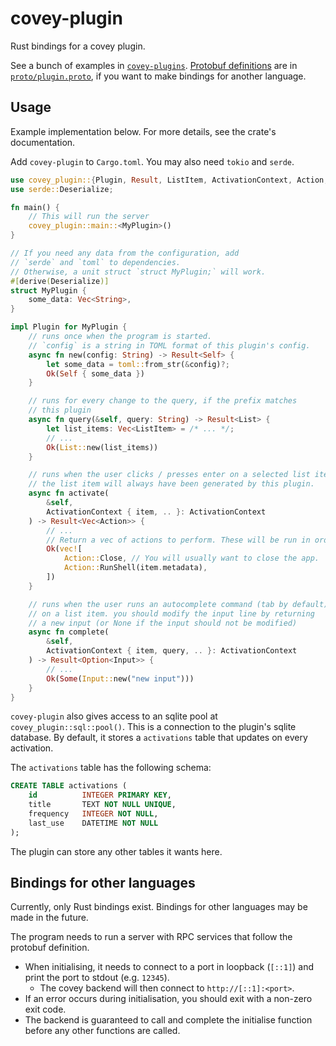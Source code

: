 # covey-plugin

Rust bindings for a covey plugin.

See a bunch of examples in [`covey-plugins`](https://github.com/blorbb/covey-plugins). [Protobuf definitions](https://protobuf.dev/) are in [`proto/plugin.proto`](./proto/plugin.proto), if you want to make bindings for another language.

## Usage

Example implementation below. For more details, see the crate's documentation.

Add `covey-plugin` to `Cargo.toml`. You may also need `tokio` and `serde`.

```rs
use covey_plugin::{Plugin, Result, ListItem, ActivationContext, Action, Input};
use serde::Deserialize;

fn main() {
    // This will run the server
    covey_plugin::main::<MyPlugin>()
}

// If you need any data from the configuration, add
// `serde` and `toml` to dependencies.
// Otherwise, a unit struct `struct MyPlugin;` will work.
#[derive(Deserialize)]
struct MyPlugin {
    some_data: Vec<String>,
}

impl Plugin for MyPlugin {
    // runs once when the program is started.
    // `config` is a string in TOML format of this plugin's config.
    async fn new(config: String) -> Result<Self> {
        let some_data = toml::from_str(&config)?;
        Ok(Self { some_data })
    }

    // runs for every change to the query, if the prefix matches
    // this plugin
    async fn query(&self, query: String) -> Result<List> {
        let list_items: Vec<ListItem> = /* ... */;
        // ...
        Ok(List::new(list_items))
    }

    // runs when the user clicks / presses enter on a selected list item.
    // the list item will always have been generated by this plugin.
    async fn activate(
        &self,
        ActivationContext { item, .. }: ActivationContext
    ) -> Result<Vec<Action>> {
        // ...
        // Return a vec of actions to perform. These will be run in order.
        Ok(vec![
            Action::Close, // You will usually want to close the app.
            Action::RunShell(item.metadata),
        ])
    }

    // runs when the user runs an autocomplete command (tab by default)
    // on a list item. you should modify the input line by returning
    // a new input (or None if the input should not be modified)
    async fn complete(
        &self,
        ActivationContext { item, query, .. }: ActivationContext
    ) -> Result<Option<Input>> {
        // ...
        Ok(Some(Input::new("new input")))
    }
}
```

`covey-plugin` also gives access to an sqlite pool at `covey_plugin::sql::pool()`. This is a connection to the plugin's sqlite database. By default, it stores a `activations` table that updates on every activation.

The `activations` table has the following schema:

```sql
CREATE TABLE activations (
    id          INTEGER PRIMARY KEY,
    title       TEXT NOT NULL UNIQUE,
    frequency   INTEGER NOT NULL,
    last_use    DATETIME NOT NULL
);
```

The plugin can store any other tables it wants here.

## Bindings for other languages

Currently, only Rust bindings exist. Bindings for other languages may be made in the future.

The program needs to run a server with RPC services that follow the protobuf definition.

-   When initialising, it needs to connect to a port in loopback (`[::1]`) and print the port to stdout (e.g. `12345`).
    -   The covey backend will then connect to `http://[::1]:<port>`.
-   If an error occurs during initialisation, you should exit with a non-zero exit code.
-   The backend is guaranteed to call and complete the initialise function before any other functions are called.
